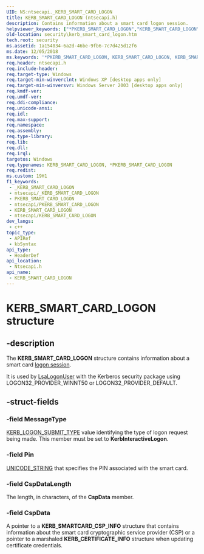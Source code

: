 ```yaml
---
UID: NS:ntsecapi._KERB_SMART_CARD_LOGON
title: KERB_SMART_CARD_LOGON (ntsecapi.h)
description: Contains information about a smart card logon session.
helpviewer_keywords: ["*PKERB_SMART_CARD_LOGON","KERB_SMART_CARD_LOGON","KERB_SMART_CARD_LOGON structure [Security]","PKERB_SMART_CARD_LOGON","PKERB_SMART_CARD_LOGON structure pointer [Security]","ntsecapi/KERB_SMART_CARD_LOGON","ntsecapi/PKERB_SMART_CARD_LOGON","security.kerb_smart_card_logon"]
old-location: security\kerb_smart_card_logon.htm
tech.root: security
ms.assetid: 1a154034-6a2d-46be-9fb6-7c7d425d12f6
ms.date: 12/05/2018
ms.keywords: '*PKERB_SMART_CARD_LOGON, KERB_SMART_CARD_LOGON, KERB_SMART_CARD_LOGON structure [Security], PKERB_SMART_CARD_LOGON, PKERB_SMART_CARD_LOGON structure pointer [Security], ntsecapi/KERB_SMART_CARD_LOGON, ntsecapi/PKERB_SMART_CARD_LOGON, security.kerb_smart_card_logon'
req.header: ntsecapi.h
req.include-header: 
req.target-type: Windows
req.target-min-winverclnt: Windows XP [desktop apps only]
req.target-min-winversvr: Windows Server 2003 [desktop apps only]
req.kmdf-ver: 
req.umdf-ver: 
req.ddi-compliance: 
req.unicode-ansi: 
req.idl: 
req.max-support: 
req.namespace: 
req.assembly: 
req.type-library: 
req.lib: 
req.dll: 
req.irql: 
targetos: Windows
req.typenames: KERB_SMART_CARD_LOGON, *PKERB_SMART_CARD_LOGON
req.redist: 
ms.custom: 19H1
f1_keywords:
 - _KERB_SMART_CARD_LOGON
 - ntsecapi/_KERB_SMART_CARD_LOGON
 - PKERB_SMART_CARD_LOGON
 - ntsecapi/PKERB_SMART_CARD_LOGON
 - KERB_SMART_CARD_LOGON
 - ntsecapi/KERB_SMART_CARD_LOGON
dev_langs:
 - c++
topic_type:
 - APIRef
 - kbSyntax
api_type:
 - HeaderDef
api_location:
 - Ntsecapi.h
api_name:
 - KERB_SMART_CARD_LOGON
---
```


# KERB_SMART_CARD_LOGON structure


## -description

The <b>KERB_SMART_CARD_LOGON</b> structure contains information about a smart card <a href="https://docs.microsoft.com/windows/desktop/SecGloss/l-gly">logon session</a>.

It is used by 
<a href="https://docs.microsoft.com/windows/desktop/api/ntsecapi/nf-ntsecapi-lsalogonuser">LsaLogonUser</a> with the Kerberos security package using LOGON32_PROVIDER_WINNT50 or LOGON32_PROVIDER_DEFAULT.

## -struct-fields

### -field MessageType

<a href="https://docs.microsoft.com/windows/desktop/api/ntsecapi/ne-ntsecapi-kerb_logon_submit_type">KERB_LOGON_SUBMIT_TYPE</a> value identifying the type of logon request being made. This member must be set to <b>KerbInteractiveLogon</b>.

### -field Pin

<a href="https://docs.microsoft.com/windows/desktop/api/subauth/ns-subauth-unicode_string">UNICODE_STRING</a> that specifies the PIN associated with the smart card.

### -field CspDataLength

The length, in characters, of the <b>CspData</b> member.

### -field CspData

A pointer to a <b>KERB_SMARTCARD_CSP_INFO</b> structure that contains information about the smart card cryptographic service provider (CSP) or a pointer to a marshaled <b>KERB_CERTIFICATE_INFO</b> structure when updating certificate credentials.

